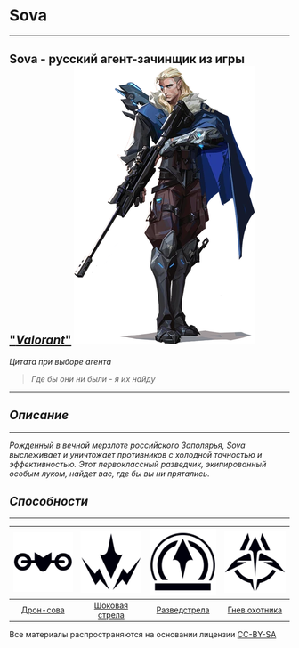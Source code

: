 # Sova
---
## **Sova** - русский агент-зачинщик из игры ["***Valorant***"](https://Valorant.fandom.com/ru/wiki/Valorant) ![Sova](Assets/Sova_artwork.webp) 
*Цитата при выборе агента*
>*Где бы они ни были - я их найду*
---
## _Описание_
---
_Рожденный в вечной мерзлоте российского Заполярья, Sova выслеживает и уничтожает противников с холодной точностью и эффективностью. Этот первоклассный разведчик, экипированный особым луком, найдет вас, где бы вы ни прятались._
## *Способности*
---
|![Дрон-сова][DroneSova]|![Шоковая стрела][Shock]|![Разведстрела][Scan]|![Гнев охотника][Hunter]|
|:----------:|:----------:|:----------:|:----------:|
| [Дрон-сова](/DroneSova.md)| [Шоковая стрела](ShockDart.md)| [Разведстрела](Scanarrow.md)|[Гнев охотника](HuntersFury.md)|

[DroneSova]: Assets/TX_Sova_C.webp
[Shock]: Assets/TX_Sova_Q.webp
[Scan]:Assets/TX_Sova_E.webp
[Hunter]: Assets/TX_Sova_X.webp

Все материалы распространяются на основании лицензии [CC-BY-SA](https://creativecommons.org/licenses/by-sa/3.0/deed.ru)
